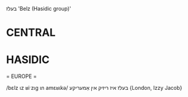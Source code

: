 בעלז
'Belz (Hasidic group)'

CENTRAL
========

HASIDIC
=======
= EUROPE = 

/bɛlz ɩz ʁiˑzɩg ɩn amɛʁɩkə/ בעלז איז ריזיק אין אַמעריקע {London, Izzy Jacob}

